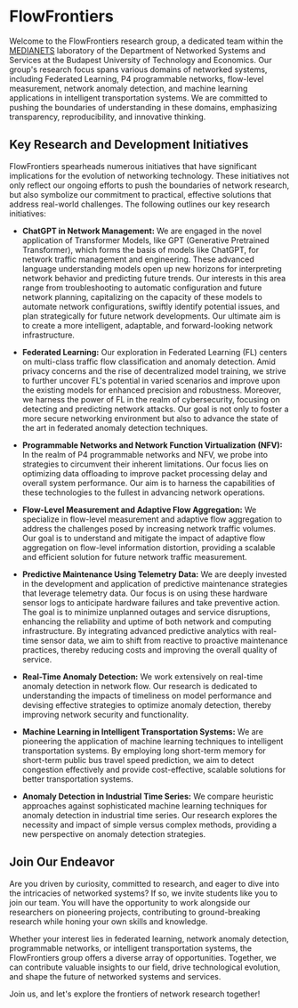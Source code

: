 # FlowFrontiers

Welcome to the FlowFrontiers research group, a dedicated team within the [MEDIANETS](http://medianets.hu/home/) laboratory of the Department of Networked Systems and Services at the Budapest University of Technology and Economics. Our group's research focus spans various domains of networked systems, including Federated Learning, P4 programmable networks, flow-level measurement, network anomaly detection, and machine learning applications in intelligent transportation systems. We are committed to pushing the boundaries of understanding in these domains, emphasizing transparency, reproducibility, and innovative thinking.

## Key Research and Development Initiatives

FlowFrontiers spearheads numerous initiatives that have significant implications for the evolution of networking technology. These initiatives not only reflect our ongoing efforts to push the boundaries of network research, but also symbolize our commitment to practical, effective solutions that address real-world challenges. The following outlines our key research initiatives:

- **ChatGPT in Network Management:** We are engaged in the novel application of Transformer Models, like GPT (Generative Pretrained Transformer), which forms the basis of models like ChatGPT, for network traffic management and engineering. These advanced language understanding models open up new horizons for interpreting network behavior and predicting future trends. Our interests in this area range from troubleshooting to automatic configuration and future network planning, capitalizing on the capacity of these models to automate network configurations, swiftly identify potential issues, and plan strategically for future network developments. Our ultimate aim is to create a more intelligent, adaptable, and forward-looking network infrastructure.

 - **Federated Learning:** Our exploration in Federated Learning (FL) centers on multi-class traffic flow classification and anomaly detection. Amid privacy concerns and the rise of decentralized model training, we strive to further uncover FL's potential in varied scenarios and improve upon the existing models for enhanced precision and robustness. Moreover, we harness the power of FL in the realm of cybersecurity, focusing on detecting and predicting network attacks. Our goal is not only to foster a more secure networking environment but also to advance the state of the art in federated anomaly detection techniques.

 - **Programmable Networks and Network Function Virtualization (NFV):** In the realm of P4 programmable networks and NFV, we probe into strategies to circumvent their inherent limitations. Our focus lies on optimizing data offloading to improve packet processing delay and overall system performance. Our aim is to harness the capabilities of these technologies to the fullest in advancing network operations.

 - **Flow-Level Measurement and Adaptive Flow Aggregation:** We specialize in flow-level measurement and adaptive flow aggregation to address the challenges posed by increasing network traffic volumes. Our goal is to understand and mitigate the impact of adaptive flow aggregation on flow-level information distortion, providing a scalable and efficient solution for future network traffic measurement.

- **Predictive Maintenance Using Telemetry Data:** We are deeply invested in the development and application of predictive maintenance strategies that leverage telemetry data. Our focus is on using these hardware sensor logs to anticipate hardware failures and take preventive action. The goal is to minimize unplanned outages and service disruptions, enhancing the reliability and uptime of both network and computing infrastructure. By integrating advanced predictive analytics with real-time sensor data, we aim to shift from reactive to proactive maintenance practices, thereby reducing costs and improving the overall quality of service.

- **Real-Time Anomaly Detection:** We work extensively on real-time anomaly detection in network flow. Our research is dedicated to understanding the impacts of timeliness on model performance and devising effective strategies to optimize anomaly detection, thereby improving network security and functionality.

 - **Machine Learning in Intelligent Transportation Systems:** We are pioneering the application of machine learning techniques to intelligent transportation systems. By employing long short-term memory for short-term public bus travel speed prediction, we aim to detect congestion effectively and provide cost-effective, scalable solutions for better transportation systems.

 - **Anomaly Detection in Industrial Time Series:** We compare heuristic approaches against sophisticated machine learning techniques for anomaly detection in industrial time series. Our research explores the necessity and impact of simple versus complex methods, providing a new perspective on anomaly detection strategies.

## Join Our Endeavor

Are you driven by curiosity, committed to research, and eager to dive into the intricacies of networked systems? If so, we invite students like you to join our team. You will have the opportunity to work alongside our researchers on pioneering projects, contributing to ground-breaking research while honing your own skills and knowledge.

Whether your interest lies in federated learning, network anomaly detection, programmable networks, or intelligent transportation systems, the FlowFrontiers group offers a diverse array of opportunities. Together, we can contribute valuable insights to our field, drive technological evolution, and shape the future of networked systems and services.

Join us, and let's explore the frontiers of network research together!
